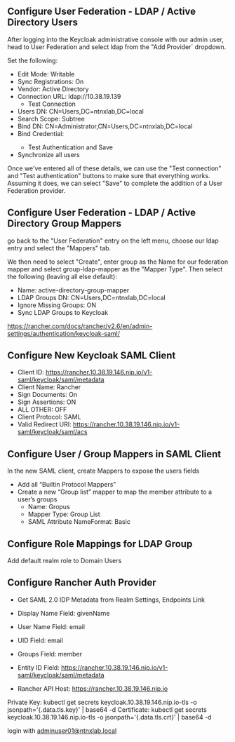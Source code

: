 


## Configure User Federation - LDAP / Active Directory Users

After logging into the Keycloak administrative console with our admin user, head to User Federation and select ldap from the "Add Provider` dropdown.

Set the following:

- Edit Mode: Writable
- Sync Registrations: On
- Vendor: Active Directory
- Connection URL: ldap://10.38.19.139
  - Test Connection
- Users DN: CN=Users,DC=ntnxlab,DC=local
- Search Scope: Subtree
- Bind DN: CN=Administrator,CN=Users,DC=ntnxlab,DC=local
- Bind Credential: <pass>
  - Test Authentication and Save
- Synchronize all users

Once we've entered all of these details, we can use the "Test connection" and "Test authentication" buttons to make sure that everything works. Assuming it does, we can select "Save" to complete the addition of a User Federation provider.

## Configure User Federation - LDAP / Active Directory Group Mappers

go back to the "User Federation" entry on the left menu, choose our ldap entry and select the "Mappers" tab.

We then need to select "Create", enter group as the Name for our federation mapper and select group-ldap-mapper as the "Mapper Type". Then select the following (leaving all else default):

- Name: active-directory-group-mapper
- LDAP Groups DN: CN=Users,DC=ntnxlab,DC=local
- Ignore Missing Groups: ON
- Sync LDAP Groups to Keycloak

https://rancher.com/docs/rancher/v2.6/en/admin-settings/authentication/keycloak-saml/

## Configure New Keycloak SAML Client

- Client ID: https://rancher.10.38.19.146.nip.io/v1-saml/keycloak/saml/metadata
- Client Name: Rancher
- Sign Documents: On
- Sign Assertions: ON
- ALL OTHER: OFF
- Client Protocol: SAML
- Valid Redirect URI: https://rancher.10.38.19.146.nip.io/v1-saml/keycloak/saml/acs

## Configure User / Group Mappers in SAML Client

In the new SAML client, create Mappers to expose the users fields

- Add all “Builtin Protocol Mappers”
- Create a new “Group list” mapper to map the member attribute to a user’s groups
  - Name: Gropus
  - Mapper Type: Group List
  - SAML Attribute NameFormat: Basic

## Configure Role Mappings for LDAP Group

Add default realm role to Domain Users

## Configure Rancher Auth Provider

- Get SAML 2.0 IDP Metadata from Realm Settings, Endpoints Link

- Display Name Field: givenName
- User Name Field: email
- UID Field: email
- Groups Field: member
- Entity ID Field: https://rancher.10.38.19.146.nip.io/v1-saml/keycloak/saml/metadata
- Rancher API Host: https://rancher.10.38.19.146.nip.io

Private Key: kubectl get secrets keycloak.10.38.19.146.nip.io-tls -o jsonpath='{.data.tls\.key}' | base64 -d
Certificate: kubectl get secrets keycloak.10.38.19.146.nip.io-tls -o jsonpath='{.data.tls\.crt}' | base64 -d

login with adminuser01@ntnxlab.local